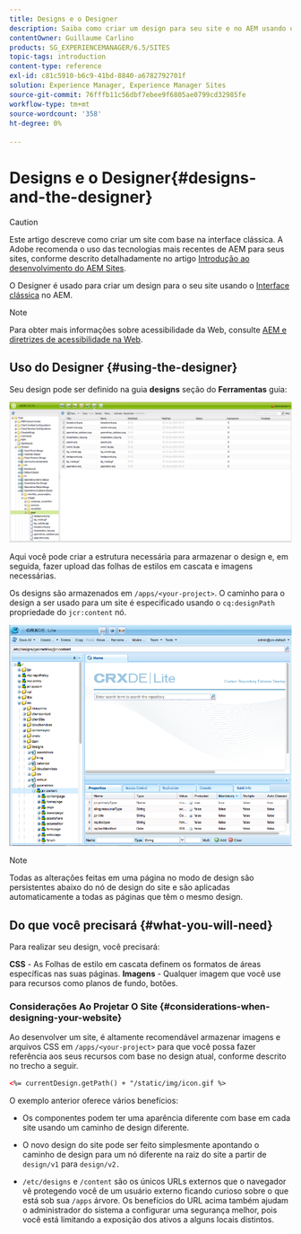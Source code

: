 ```yaml
---
title: Designs e o Designer
description: Saiba como criar um design para seu site e no AEM usando o Designer.
contentOwner: Guillaume Carlino
products: SG_EXPERIENCEMANAGER/6.5/SITES
topic-tags: introduction
content-type: reference
exl-id: c81c5910-b6c9-41bd-8840-a6782792701f
solution: Experience Manager, Experience Manager Sites
source-git-commit: 76fffb11c56dbf7ebee9f6805ae0799cd32985fe
workflow-type: tm+mt
source-wordcount: '358'
ht-degree: 0%

---
```


# Designs e o Designer{#designs-and-the-designer}

>[!CAUTION]
>
>Este artigo descreve como criar um site com base na interface clássica. A Adobe recomenda o uso das tecnologias mais recentes de AEM para seus sites, conforme descrito detalhadamente no artigo [Introdução ao desenvolvimento do AEM Sites](/help/sites-developing/getting-started.md).

O Designer é usado para criar um design para o seu site usando o [Interface clássica](/help/release-notes/touch-ui-features-status.md) no AEM.

>[!NOTE]
>
>Para obter mais informações sobre acessibilidade da Web, consulte [AEM e diretrizes de acessibilidade na Web](/help/managing/web-accessibility.md).

## Uso do Designer {#using-the-designer}

Seu design pode ser definido na guia **designs** seção do **Ferramentas** guia:

![screen_shot_2012-02-01at30237pm](assets/screen_shot_2012-02-01at30237pm.png)

Aqui você pode criar a estrutura necessária para armazenar o design e, em seguida, fazer upload das folhas de estilos em cascata e imagens necessárias.

Os designs são armazenados em `/apps/<your-project>`. O caminho para o design a ser usado para um site é especificado usando o `cq:designPath` propriedade do `jcr:content` nó.

![chlimage_1-74](assets/chlimage_1-74a.png)

>[!NOTE]
>
>Todas as alterações feitas em uma página no modo de design são persistentes abaixo do nó de design do site e são aplicadas automaticamente a todas as páginas que têm o mesmo design.

## Do que você precisará {#what-you-will-need}

Para realizar seu design, você precisará:

**CSS** - As Folhas de estilo em cascata definem os formatos de áreas específicas nas suas páginas.
**Imagens** - Qualquer imagem que você use para recursos como planos de fundo, botões.

### Considerações Ao Projetar O Site {#considerations-when-designing-your-website}

Ao desenvolver um site, é altamente recomendável armazenar imagens e arquivos CSS em `/apps/<your-project>` para que você possa fazer referência aos seus recursos com base no design atual, conforme descrito no trecho a seguir.

```xml
<%= currentDesign.getPath() + "/static/img/icon.gif %>
```

O exemplo anterior oferece vários benefícios:

* Os componentes podem ter uma aparência diferente com base em cada site usando um caminho de design diferente.
* O novo design do site pode ser feito simplesmente apontando o caminho de design para um nó diferente na raiz do site a partir de `design/v1` para `design/v2.`

* `/etc/designs` e `/content` são os únicos URLs externos que o navegador vê protegendo você de um usuário externo ficando curioso sobre o que está sob sua `/apps` árvore. Os benefícios do URL acima também ajudam o administrador do sistema a configurar uma segurança melhor, pois você está limitando a exposição dos ativos a alguns locais distintos.
